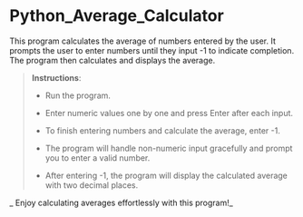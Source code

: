 # Python_Average_Calculator
This program calculates the average of numbers entered by the user. It prompts the user to enter numbers until they input -1 to indicate completion. The program then calculates and displays the average.

> **Instructions**:
> 
>- Run the program.
> 
>- Enter numeric values one by one and press Enter after each input.
>
>- To finish entering numbers and calculate the average, enter -1.
> 
>- The program will handle non-numeric input gracefully and prompt you to enter a valid number.
> 
>- After entering -1, the program will display the calculated average with two decimal places.
> 
_ Enjoy calculating averages effortlessly with this program!_
